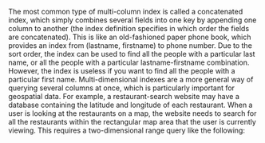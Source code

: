 
The most common type of multi-column index is called a concatenated index, which simply combines
several fields into one key by appending one column to another (the index definition specifies in
which order the fields are concatenated). This is like an old-fashioned paper phone book, which
provides an index from (lastname, firstname) to phone number. Due to the sort order, the index
can be used to find all the people with a particular last name, or all the people with a particular
lastname-firstname combination. However, the index is useless if you want to find all the people
with a particular first name. Multi-dimensional indexes are a more general way of querying several columns at once, which is
particularly important for geospatial data. For example, a restaurant-search website may have a
database containing the latitude and longitude of each restaurant. When a user is looking at the
restaurants on a map, the website needs to search for all the restaurants within the rectangular map
area that the user is currently viewing. This requires a two-dimensional range query like the
following: